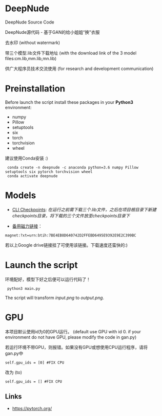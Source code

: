 
# DeepNude

DeepNude Source Code 

DeepNude源代码  - 基于GAN的给小姐姐“换"衣服

去水印 (without watermark) 

带三个模型.lib文件下载地址 (with the download link of the 3 model files:cm.lib,mm.lib,mn.lib)

供广大程序员技术交流使用 (for research and development communication)

# Preinstallation

Before launch the script install these packages in your **Python3** environment:
- numpy
- Pillow
- setuptools
- six
- torch 
- torchvision
- wheel

建议使用Conda安装 :) 


```
 conda create -n deepnude -c anaconda python=3.6 numpy Pillow setuptools six pytorch torchvision wheel
 conda activate deepnude
```

# Models

* [CLI Checkpoints](https://drive.google.com/open?id=1w6ZO47To4BGh67WjeFCTBZiGVMFrK_po): *在运行之前需下载三个.lib文件，之后在项目根目录下新建checkpoints目录，将下载的三个文件放至checkpoints目录下*

* [备用磁力链接](magnet:?xt=urn:btih:7BE4EB8D640742D2FFEBD6495E9392E9E2C399BC)：
```
magnet:?xt=urn:btih:7BE4EB8D640742D2FFEBD6495E9392E9E2C399BC
```

若以上Google drive链接挂了可使用该链接。下载速度还蛮快的:)


# Launch the script

环境配好，模型下好之后便可以运行代码了！

```
 python3 main.py
```

The script will transform *input.png* to *output.png*.

# GPU

本项目默认使用id为0的GPU运行。 (default use GPU with id 0. if your environment do not have GPU, please modify the code in gan.py)

若运行环境不带GPU，则报错。如果没有GPU或想使用CPU运行程序，请将gan.py中

```
self.gpu_ids = [0] #FIX CPU
```

改为 (to)

```
self.gpu_ids = [] #FIX CPU
```

## Links
- https://pytorch.org/

